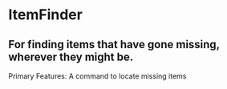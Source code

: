 # ItemFinder
For finding items that have gone missing, wherever they might be.
-----------------
Primary Features:
A command to locate missing items